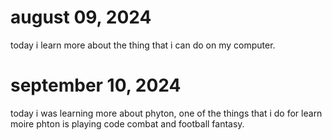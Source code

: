 # august 09, 2024

today i learn more about the thing that i can do on my computer.

# september 10, 2024

today i was learning more about phyton, one of the things that i do for learn moire phton is playing code combat and football fantasy.
